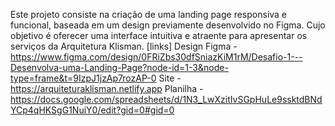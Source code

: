 Este projeto consiste na criação de uma landing page responsiva e funcional, baseada em um design previamente desenvolvido no Figma.
Cujo objetivo é oferecer uma interface intuitiva e atraente para apresentar os serviços da Arquitetura Klisman.
[links]
Design Figma - https://www.figma.com/design/0FRiZbs30dfSniazKiM1rM/Desafio-1---Desenvolva-uma-Landing-Page?node-id=1-3&node-type=frame&t=9IzpJ1jzAp7rozAP-0
Site - https://arquiteturaklisman.netlify.app
Planilha - https://docs.google.com/spreadsheets/d/1N3_LwXzitIvSGpHuLe9ssktdBNdYCp4qHKSgG1NuiY0/edit?gid=0#gid=0
